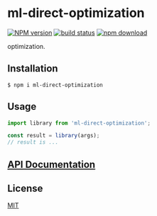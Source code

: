 # ml-direct-optimization

[![NPM version][npm-image]][npm-url]
[![build status][ci-image]][ci-url]
[![npm download][download-image]][download-url]

optimization.

## Installation

`$ npm i ml-direct-optimization`

## Usage

```js
import library from 'ml-direct-optimization';

const result = library(args);
// result is ...
```

## [API Documentation](https://cheminfo.github.io/ml-direct-optimization/)

## License

[MIT](./LICENSE)

[npm-image]: https://img.shields.io/npm/v/ml-direct-optimization.svg
[npm-url]: https://www.npmjs.com/package/ml-direct-optimization
[ci-image]: https://github.com/cheminfo/ml-direct-optimization/workflows/Node.js%20CI/badge.svg?branch=master
[ci-url]: https://github.com/cheminfo/ml-direct-optimization/actions?query=workflow%3A%22Node.js+CI%22
[download-image]: https://img.shields.io/npm/dm/ml-direct-optimization.svg
[download-url]: https://www.npmjs.com/package/ml-direct-optimization
